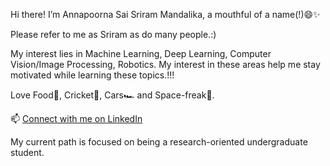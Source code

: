Hi there! I’m Annapoorna Sai Sriram Mandalika, a mouthful of a name(!)😄✨

Please refer to me as Sriram as do many people.:)

My interest lies in Machine Learning, Deep Learning, Computer Vision/Image Processing, Robotics. My interest in these areas help me stay motivated while learning these topics.!!!

Love Food🍜, Cricket🏏, Cars🏎️ and Space-freak🚀.

📫 [Connect with me on LinkedIn](www.linkedin.com/in/sriram-mandalika)

My current path is focused on being a research-oriented undergraduate student.


